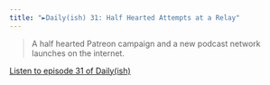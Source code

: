```yaml
---
title: "►Daily(ish) 31: Half Hearted Attempts at a Relay"
---
```

<blockquote><p>
  A half hearted Patreon campaign and a new podcast network launches on the internet.
</p></blockquote>
<p><a href="https://goodstuff.fm/dailyish/31">Listen to episode 31 of Daily(ish)</a></p>
